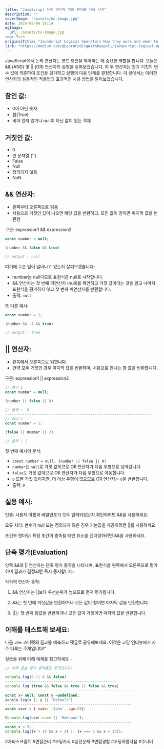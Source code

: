 ```yaml
---
title: "JavaScript 논리 연산자 작동 원리와 사용 시기"
description: ""
coverImage: "/assets/no-image.jpg"
date: 2024-08-04 19:14
ogImage: 
  url: /assets/no-image.jpg
tag: Tech
originalTitle: "JavaScript Logical Operators How they work and when to use them"
link: "https://medium.com/@LearnCodingWithDeepali/javascript-logical-operators-how-they-work-and-when-to-use-them-2505aa493836"
---
```



JavaScript에서 논리 연산자는 코드 흐름을 제어하는 데 중요한 역할을 합니다. 오늘은 && (AND) 및 || (OR) 연산자의 실행을 살펴보겠습니다. 이 두 연산자는 참과 거짓의 변수 값에 의존하여 조건을 평가하고 실행의 다음 단계를 결정합니다. 이 글에서는 이러한 연산자의 실용적인 적용법과 효과적인 사용 방법을 알아보겠습니다.

## 참인 값:

- 0이 아닌 숫자
- 참(True)
- 비어 있지 않거나 null이 아닌 값이 있는 객체

## 거짓인 값:

<div class="content-ad"></div>

- 0
- 빈 문자열 ('')
- False
- Null
- 정의되지 않음
- NaN

## && 연산자:

- 왼쪽부터 오른쪽으로 읽음
- 처음으로 거짓인 값이 나오면 해당 값을 반환하고, 모든 값이 참이면 마지막 값을 반환함

구문: expression1 && expression2

<div class="content-ad"></div>

```js
const number = null;

(number && false && true)

// output : null
```

여기에 무슨 일이 일어나고 있는지 살펴보겠습니다:

- number는 null이므로 표현식은 null로 시작합니다.
- && 연산자는 첫 번째 피연산자 (null)를 확인하고 거짓 값이라는 것을 알고 나머지 표현식을 평가하지 않고 첫 번째 피연산자를 반환합니다.
- 출력: `null`

또 다른 예시:

<div class="content-ad"></div>

```js
const number = 1;

(number && -1 && true)

// output : true
```

## || 연산자:

- 왼쪽에서 오른쪽으로 읽힙니다.
- 만약 모두 거짓인 경우 마지막 값을 반환하며, 처음으로 만나는 참 값을 반환합니다.

구문: expression1 || expression2


<div class="content-ad"></div>

```js
// 예시 1
const number = null;

(number || false || 0)

// 출력 :  0
-------------------------------------------------------------------
// 예시 2
const number = 1;

(false || number || 2)

// 출력 : 1
```

첫 번째 예시의 분석:

- `const number = null; (number || false || 0)`
- `number`는 `null`로 거짓 값이므로 OR 연산자가 다음 우항으로 넘어갑니다.
- `false`도 거짓 값이므로 OR 연산자가 다음 우항으로 이동합니다.
- `0` 또한 거짓 값이지만, 더 이상 우항이 없으므로 OR 연산자는 `0`을 반환합니다.
- 출력: `0`

## 실용 예시:

<div class="content-ad"></div>

인증: 사용자 이름과 비밀번호가 모두 입력되었는지 확인하려면 &&을 사용하세요.

오류 처리: 변수가 null 또는 정의되지 않은 경우 기본값을 제공하려면 ||를 사용하세요.

조건부 렌더링: 특정 조건이 충족될 때만 요소를 렌더링하려면 &&을 사용하세요.

## 단축 평가(Evaluation)

<div class="content-ad"></div>

양쪽 &&와 || 연산자는 단축 평가 동작을 나타내며, 표현식을 왼쪽에서 오른쪽으로 평가하며 결과가 결정되면 즉시 중지합니다.

각각의 연산자 동작:
1. && 연산자는 ||보다 우선순위가 높으므로 먼저 평가됩니다.

2. &&는 첫 번째 거짓값을 반환하거나 모든 값이 참이면 마지막 값을 반환합니다.

3. ||는 첫 번째 참값을 반환하거나 모든 값이 거짓이면 마지막 값을 반환합니다.

<div class="content-ad"></div>

## 이해를 테스트해 보세요:

다음 코드 스니펫의 결과를 예측하고 댓글로 공유해보세요. 이것은 코딩 인터뷰에서 자주 다루는 주제입니다!"

실습을 위해 아래 예제를 참고하세요 -

```js
// 아래 콘솔 문의 출력물은 무엇인가요?

console.log(0 || 4 && false)
---------------------------------------------------
console.log (true && false && true || false && true)
-----------------------------------------------------------
const x= null; const y =undefined;
consle.log(x || y || 'Default')
----------------------------------------------------------
const user = { name: 'John', age:20};

Console.log(user.name || 'Unknown');
----------------------------------------------------------
const x = 5; 
console.log((x > 10 && x < 3) || (x === 5 && x < 10));
```

<div class="content-ad"></div>

#자바스크립트 #면접준비 #코딩지식 #실전문제 #면접경험 #코딩아름다움 #주니어